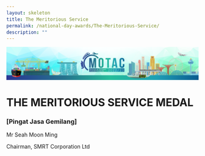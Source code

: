 ```yaml
---
layout: skeleton
title: The Meritorious Service
permalink: /national-day-awards/The-Meritorious-Service/
description: ""
---
```

<style type="text/css">
   .cont {
     min-height: 100vh;
   }
 </style>
<img src="/images/hero.png" class="img-fluid"  alt="hero"/>
 <div class="container-fluid py-5 my-5 text-center cont">
   <h1>THE MERITORIOUS SERVICE MEDAL</h1>
   <h3>[Pingat Jasa Gemilang]</h3>
   <div class="row py-5">
     <div class="col-sm-4 mb-3 mx-auto">
       <p class="font-weight-bold mb-2 h4">Mr Seah Moon Ming</p>
       <p class="mb-2">Chairman, SMRT Corporation Ltd</p>
     </div>
   </div>
 </div>